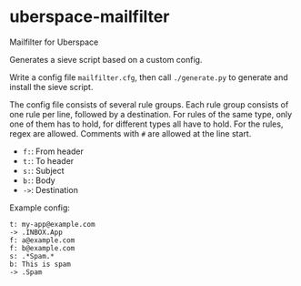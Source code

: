 # uberspace-mailfilter
Mailfilter for Uberspace

Generates a sieve script based on a custom config.

Write a config file `mailfilter.cfg`, then call `./generate.py` to generate and install the sieve script.

The config file consists of several rule groups. Each rule group consists of one rule per line, followed by a destination. For rules of the same type, only one of them has to hold, for different types all have to hold. For the rules, regex are allowed. Comments with `#` are allowed at the line start.

- `f:`: From header
- `t:`: To header
- `s:`: Subject
- `b:`: Body
- `->`: Destination

Example config:

```
t: my-app@example.com
-> .INBOX.App
f: a@example.com
f: b@example.com
s: .*Spam.*
b: This is spam
-> .Spam
```
